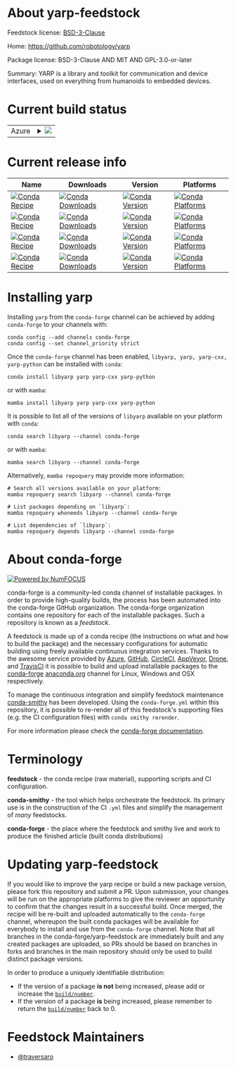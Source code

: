 About yarp-feedstock
====================

Feedstock license: [BSD-3-Clause](https://github.com/conda-forge/yarp-feedstock/blob/main/LICENSE.txt)

Home: https://github.com/robotology/yarp

Package license: BSD-3-Clause AND MIT AND GPL-3.0-or-later

Summary: YARP is a library and toolkit for communication and device interfaces, used on everything from humanoids to embedded devices.

Current build status
====================


<table>
    
  <tr>
    <td>Azure</td>
    <td>
      <details>
        <summary>
          <a href="https://dev.azure.com/conda-forge/feedstock-builds/_build/latest?definitionId=16439&branchName=main">
            <img src="https://dev.azure.com/conda-forge/feedstock-builds/_apis/build/status/yarp-feedstock?branchName=main">
          </a>
        </summary>
        <table>
          <thead><tr><th>Variant</th><th>Status</th></tr></thead>
          <tbody><tr>
              <td>linux_64_python3.10.____cpython</td>
              <td>
                <a href="https://dev.azure.com/conda-forge/feedstock-builds/_build/latest?definitionId=16439&branchName=main">
                  <img src="https://dev.azure.com/conda-forge/feedstock-builds/_apis/build/status/yarp-feedstock?branchName=main&jobName=linux&configuration=linux%20linux_64_python3.10.____cpython" alt="variant">
                </a>
              </td>
            </tr><tr>
              <td>linux_64_python3.11.____cpython</td>
              <td>
                <a href="https://dev.azure.com/conda-forge/feedstock-builds/_build/latest?definitionId=16439&branchName=main">
                  <img src="https://dev.azure.com/conda-forge/feedstock-builds/_apis/build/status/yarp-feedstock?branchName=main&jobName=linux&configuration=linux%20linux_64_python3.11.____cpython" alt="variant">
                </a>
              </td>
            </tr><tr>
              <td>linux_64_python3.12.____cpython</td>
              <td>
                <a href="https://dev.azure.com/conda-forge/feedstock-builds/_build/latest?definitionId=16439&branchName=main">
                  <img src="https://dev.azure.com/conda-forge/feedstock-builds/_apis/build/status/yarp-feedstock?branchName=main&jobName=linux&configuration=linux%20linux_64_python3.12.____cpython" alt="variant">
                </a>
              </td>
            </tr><tr>
              <td>linux_64_python3.13.____cp313</td>
              <td>
                <a href="https://dev.azure.com/conda-forge/feedstock-builds/_build/latest?definitionId=16439&branchName=main">
                  <img src="https://dev.azure.com/conda-forge/feedstock-builds/_apis/build/status/yarp-feedstock?branchName=main&jobName=linux&configuration=linux%20linux_64_python3.13.____cp313" alt="variant">
                </a>
              </td>
            </tr><tr>
              <td>linux_64_python3.9.____cpython</td>
              <td>
                <a href="https://dev.azure.com/conda-forge/feedstock-builds/_build/latest?definitionId=16439&branchName=main">
                  <img src="https://dev.azure.com/conda-forge/feedstock-builds/_apis/build/status/yarp-feedstock?branchName=main&jobName=linux&configuration=linux%20linux_64_python3.9.____cpython" alt="variant">
                </a>
              </td>
            </tr><tr>
              <td>linux_aarch64_python3.10.____cpython</td>
              <td>
                <a href="https://dev.azure.com/conda-forge/feedstock-builds/_build/latest?definitionId=16439&branchName=main">
                  <img src="https://dev.azure.com/conda-forge/feedstock-builds/_apis/build/status/yarp-feedstock?branchName=main&jobName=linux&configuration=linux%20linux_aarch64_python3.10.____cpython" alt="variant">
                </a>
              </td>
            </tr><tr>
              <td>linux_aarch64_python3.11.____cpython</td>
              <td>
                <a href="https://dev.azure.com/conda-forge/feedstock-builds/_build/latest?definitionId=16439&branchName=main">
                  <img src="https://dev.azure.com/conda-forge/feedstock-builds/_apis/build/status/yarp-feedstock?branchName=main&jobName=linux&configuration=linux%20linux_aarch64_python3.11.____cpython" alt="variant">
                </a>
              </td>
            </tr><tr>
              <td>linux_aarch64_python3.12.____cpython</td>
              <td>
                <a href="https://dev.azure.com/conda-forge/feedstock-builds/_build/latest?definitionId=16439&branchName=main">
                  <img src="https://dev.azure.com/conda-forge/feedstock-builds/_apis/build/status/yarp-feedstock?branchName=main&jobName=linux&configuration=linux%20linux_aarch64_python3.12.____cpython" alt="variant">
                </a>
              </td>
            </tr><tr>
              <td>linux_aarch64_python3.13.____cp313</td>
              <td>
                <a href="https://dev.azure.com/conda-forge/feedstock-builds/_build/latest?definitionId=16439&branchName=main">
                  <img src="https://dev.azure.com/conda-forge/feedstock-builds/_apis/build/status/yarp-feedstock?branchName=main&jobName=linux&configuration=linux%20linux_aarch64_python3.13.____cp313" alt="variant">
                </a>
              </td>
            </tr><tr>
              <td>linux_aarch64_python3.9.____cpython</td>
              <td>
                <a href="https://dev.azure.com/conda-forge/feedstock-builds/_build/latest?definitionId=16439&branchName=main">
                  <img src="https://dev.azure.com/conda-forge/feedstock-builds/_apis/build/status/yarp-feedstock?branchName=main&jobName=linux&configuration=linux%20linux_aarch64_python3.9.____cpython" alt="variant">
                </a>
              </td>
            </tr><tr>
              <td>linux_ppc64le_python3.10.____cpython</td>
              <td>
                <a href="https://dev.azure.com/conda-forge/feedstock-builds/_build/latest?definitionId=16439&branchName=main">
                  <img src="https://dev.azure.com/conda-forge/feedstock-builds/_apis/build/status/yarp-feedstock?branchName=main&jobName=linux&configuration=linux%20linux_ppc64le_python3.10.____cpython" alt="variant">
                </a>
              </td>
            </tr><tr>
              <td>linux_ppc64le_python3.11.____cpython</td>
              <td>
                <a href="https://dev.azure.com/conda-forge/feedstock-builds/_build/latest?definitionId=16439&branchName=main">
                  <img src="https://dev.azure.com/conda-forge/feedstock-builds/_apis/build/status/yarp-feedstock?branchName=main&jobName=linux&configuration=linux%20linux_ppc64le_python3.11.____cpython" alt="variant">
                </a>
              </td>
            </tr><tr>
              <td>linux_ppc64le_python3.12.____cpython</td>
              <td>
                <a href="https://dev.azure.com/conda-forge/feedstock-builds/_build/latest?definitionId=16439&branchName=main">
                  <img src="https://dev.azure.com/conda-forge/feedstock-builds/_apis/build/status/yarp-feedstock?branchName=main&jobName=linux&configuration=linux%20linux_ppc64le_python3.12.____cpython" alt="variant">
                </a>
              </td>
            </tr><tr>
              <td>linux_ppc64le_python3.13.____cp313</td>
              <td>
                <a href="https://dev.azure.com/conda-forge/feedstock-builds/_build/latest?definitionId=16439&branchName=main">
                  <img src="https://dev.azure.com/conda-forge/feedstock-builds/_apis/build/status/yarp-feedstock?branchName=main&jobName=linux&configuration=linux%20linux_ppc64le_python3.13.____cp313" alt="variant">
                </a>
              </td>
            </tr><tr>
              <td>linux_ppc64le_python3.9.____cpython</td>
              <td>
                <a href="https://dev.azure.com/conda-forge/feedstock-builds/_build/latest?definitionId=16439&branchName=main">
                  <img src="https://dev.azure.com/conda-forge/feedstock-builds/_apis/build/status/yarp-feedstock?branchName=main&jobName=linux&configuration=linux%20linux_ppc64le_python3.9.____cpython" alt="variant">
                </a>
              </td>
            </tr><tr>
              <td>osx_64_python3.10.____cpython</td>
              <td>
                <a href="https://dev.azure.com/conda-forge/feedstock-builds/_build/latest?definitionId=16439&branchName=main">
                  <img src="https://dev.azure.com/conda-forge/feedstock-builds/_apis/build/status/yarp-feedstock?branchName=main&jobName=osx&configuration=osx%20osx_64_python3.10.____cpython" alt="variant">
                </a>
              </td>
            </tr><tr>
              <td>osx_64_python3.11.____cpython</td>
              <td>
                <a href="https://dev.azure.com/conda-forge/feedstock-builds/_build/latest?definitionId=16439&branchName=main">
                  <img src="https://dev.azure.com/conda-forge/feedstock-builds/_apis/build/status/yarp-feedstock?branchName=main&jobName=osx&configuration=osx%20osx_64_python3.11.____cpython" alt="variant">
                </a>
              </td>
            </tr><tr>
              <td>osx_64_python3.12.____cpython</td>
              <td>
                <a href="https://dev.azure.com/conda-forge/feedstock-builds/_build/latest?definitionId=16439&branchName=main">
                  <img src="https://dev.azure.com/conda-forge/feedstock-builds/_apis/build/status/yarp-feedstock?branchName=main&jobName=osx&configuration=osx%20osx_64_python3.12.____cpython" alt="variant">
                </a>
              </td>
            </tr><tr>
              <td>osx_64_python3.13.____cp313</td>
              <td>
                <a href="https://dev.azure.com/conda-forge/feedstock-builds/_build/latest?definitionId=16439&branchName=main">
                  <img src="https://dev.azure.com/conda-forge/feedstock-builds/_apis/build/status/yarp-feedstock?branchName=main&jobName=osx&configuration=osx%20osx_64_python3.13.____cp313" alt="variant">
                </a>
              </td>
            </tr><tr>
              <td>osx_64_python3.9.____cpython</td>
              <td>
                <a href="https://dev.azure.com/conda-forge/feedstock-builds/_build/latest?definitionId=16439&branchName=main">
                  <img src="https://dev.azure.com/conda-forge/feedstock-builds/_apis/build/status/yarp-feedstock?branchName=main&jobName=osx&configuration=osx%20osx_64_python3.9.____cpython" alt="variant">
                </a>
              </td>
            </tr><tr>
              <td>osx_arm64_python3.10.____cpython</td>
              <td>
                <a href="https://dev.azure.com/conda-forge/feedstock-builds/_build/latest?definitionId=16439&branchName=main">
                  <img src="https://dev.azure.com/conda-forge/feedstock-builds/_apis/build/status/yarp-feedstock?branchName=main&jobName=osx&configuration=osx%20osx_arm64_python3.10.____cpython" alt="variant">
                </a>
              </td>
            </tr><tr>
              <td>osx_arm64_python3.11.____cpython</td>
              <td>
                <a href="https://dev.azure.com/conda-forge/feedstock-builds/_build/latest?definitionId=16439&branchName=main">
                  <img src="https://dev.azure.com/conda-forge/feedstock-builds/_apis/build/status/yarp-feedstock?branchName=main&jobName=osx&configuration=osx%20osx_arm64_python3.11.____cpython" alt="variant">
                </a>
              </td>
            </tr><tr>
              <td>osx_arm64_python3.12.____cpython</td>
              <td>
                <a href="https://dev.azure.com/conda-forge/feedstock-builds/_build/latest?definitionId=16439&branchName=main">
                  <img src="https://dev.azure.com/conda-forge/feedstock-builds/_apis/build/status/yarp-feedstock?branchName=main&jobName=osx&configuration=osx%20osx_arm64_python3.12.____cpython" alt="variant">
                </a>
              </td>
            </tr><tr>
              <td>osx_arm64_python3.13.____cp313</td>
              <td>
                <a href="https://dev.azure.com/conda-forge/feedstock-builds/_build/latest?definitionId=16439&branchName=main">
                  <img src="https://dev.azure.com/conda-forge/feedstock-builds/_apis/build/status/yarp-feedstock?branchName=main&jobName=osx&configuration=osx%20osx_arm64_python3.13.____cp313" alt="variant">
                </a>
              </td>
            </tr><tr>
              <td>osx_arm64_python3.9.____cpython</td>
              <td>
                <a href="https://dev.azure.com/conda-forge/feedstock-builds/_build/latest?definitionId=16439&branchName=main">
                  <img src="https://dev.azure.com/conda-forge/feedstock-builds/_apis/build/status/yarp-feedstock?branchName=main&jobName=osx&configuration=osx%20osx_arm64_python3.9.____cpython" alt="variant">
                </a>
              </td>
            </tr><tr>
              <td>win_64_python3.10.____cpython</td>
              <td>
                <a href="https://dev.azure.com/conda-forge/feedstock-builds/_build/latest?definitionId=16439&branchName=main">
                  <img src="https://dev.azure.com/conda-forge/feedstock-builds/_apis/build/status/yarp-feedstock?branchName=main&jobName=win&configuration=win%20win_64_python3.10.____cpython" alt="variant">
                </a>
              </td>
            </tr><tr>
              <td>win_64_python3.11.____cpython</td>
              <td>
                <a href="https://dev.azure.com/conda-forge/feedstock-builds/_build/latest?definitionId=16439&branchName=main">
                  <img src="https://dev.azure.com/conda-forge/feedstock-builds/_apis/build/status/yarp-feedstock?branchName=main&jobName=win&configuration=win%20win_64_python3.11.____cpython" alt="variant">
                </a>
              </td>
            </tr><tr>
              <td>win_64_python3.12.____cpython</td>
              <td>
                <a href="https://dev.azure.com/conda-forge/feedstock-builds/_build/latest?definitionId=16439&branchName=main">
                  <img src="https://dev.azure.com/conda-forge/feedstock-builds/_apis/build/status/yarp-feedstock?branchName=main&jobName=win&configuration=win%20win_64_python3.12.____cpython" alt="variant">
                </a>
              </td>
            </tr><tr>
              <td>win_64_python3.13.____cp313</td>
              <td>
                <a href="https://dev.azure.com/conda-forge/feedstock-builds/_build/latest?definitionId=16439&branchName=main">
                  <img src="https://dev.azure.com/conda-forge/feedstock-builds/_apis/build/status/yarp-feedstock?branchName=main&jobName=win&configuration=win%20win_64_python3.13.____cp313" alt="variant">
                </a>
              </td>
            </tr><tr>
              <td>win_64_python3.9.____cpython</td>
              <td>
                <a href="https://dev.azure.com/conda-forge/feedstock-builds/_build/latest?definitionId=16439&branchName=main">
                  <img src="https://dev.azure.com/conda-forge/feedstock-builds/_apis/build/status/yarp-feedstock?branchName=main&jobName=win&configuration=win%20win_64_python3.9.____cpython" alt="variant">
                </a>
              </td>
            </tr>
          </tbody>
        </table>
      </details>
    </td>
  </tr>
</table>

Current release info
====================

| Name | Downloads | Version | Platforms |
| --- | --- | --- | --- |
| [![Conda Recipe](https://img.shields.io/badge/recipe-libyarp-green.svg)](https://anaconda.org/conda-forge/libyarp) | [![Conda Downloads](https://img.shields.io/conda/dn/conda-forge/libyarp.svg)](https://anaconda.org/conda-forge/libyarp) | [![Conda Version](https://img.shields.io/conda/vn/conda-forge/libyarp.svg)](https://anaconda.org/conda-forge/libyarp) | [![Conda Platforms](https://img.shields.io/conda/pn/conda-forge/libyarp.svg)](https://anaconda.org/conda-forge/libyarp) |
| [![Conda Recipe](https://img.shields.io/badge/recipe-yarp-green.svg)](https://anaconda.org/conda-forge/yarp) | [![Conda Downloads](https://img.shields.io/conda/dn/conda-forge/yarp.svg)](https://anaconda.org/conda-forge/yarp) | [![Conda Version](https://img.shields.io/conda/vn/conda-forge/yarp.svg)](https://anaconda.org/conda-forge/yarp) | [![Conda Platforms](https://img.shields.io/conda/pn/conda-forge/yarp.svg)](https://anaconda.org/conda-forge/yarp) |
| [![Conda Recipe](https://img.shields.io/badge/recipe-yarp--cxx-green.svg)](https://anaconda.org/conda-forge/yarp-cxx) | [![Conda Downloads](https://img.shields.io/conda/dn/conda-forge/yarp-cxx.svg)](https://anaconda.org/conda-forge/yarp-cxx) | [![Conda Version](https://img.shields.io/conda/vn/conda-forge/yarp-cxx.svg)](https://anaconda.org/conda-forge/yarp-cxx) | [![Conda Platforms](https://img.shields.io/conda/pn/conda-forge/yarp-cxx.svg)](https://anaconda.org/conda-forge/yarp-cxx) |
| [![Conda Recipe](https://img.shields.io/badge/recipe-yarp--python-green.svg)](https://anaconda.org/conda-forge/yarp-python) | [![Conda Downloads](https://img.shields.io/conda/dn/conda-forge/yarp-python.svg)](https://anaconda.org/conda-forge/yarp-python) | [![Conda Version](https://img.shields.io/conda/vn/conda-forge/yarp-python.svg)](https://anaconda.org/conda-forge/yarp-python) | [![Conda Platforms](https://img.shields.io/conda/pn/conda-forge/yarp-python.svg)](https://anaconda.org/conda-forge/yarp-python) |

Installing yarp
===============

Installing `yarp` from the `conda-forge` channel can be achieved by adding `conda-forge` to your channels with:

```
conda config --add channels conda-forge
conda config --set channel_priority strict
```

Once the `conda-forge` channel has been enabled, `libyarp, yarp, yarp-cxx, yarp-python` can be installed with `conda`:

```
conda install libyarp yarp yarp-cxx yarp-python
```

or with `mamba`:

```
mamba install libyarp yarp yarp-cxx yarp-python
```

It is possible to list all of the versions of `libyarp` available on your platform with `conda`:

```
conda search libyarp --channel conda-forge
```

or with `mamba`:

```
mamba search libyarp --channel conda-forge
```

Alternatively, `mamba repoquery` may provide more information:

```
# Search all versions available on your platform:
mamba repoquery search libyarp --channel conda-forge

# List packages depending on `libyarp`:
mamba repoquery whoneeds libyarp --channel conda-forge

# List dependencies of `libyarp`:
mamba repoquery depends libyarp --channel conda-forge
```


About conda-forge
=================

[![Powered by
NumFOCUS](https://img.shields.io/badge/powered%20by-NumFOCUS-orange.svg?style=flat&colorA=E1523D&colorB=007D8A)](https://numfocus.org)

conda-forge is a community-led conda channel of installable packages.
In order to provide high-quality builds, the process has been automated into the
conda-forge GitHub organization. The conda-forge organization contains one repository
for each of the installable packages. Such a repository is known as a *feedstock*.

A feedstock is made up of a conda recipe (the instructions on what and how to build
the package) and the necessary configurations for automatic building using freely
available continuous integration services. Thanks to the awesome service provided by
[Azure](https://azure.microsoft.com/en-us/services/devops/), [GitHub](https://github.com/),
[CircleCI](https://circleci.com/), [AppVeyor](https://www.appveyor.com/),
[Drone](https://cloud.drone.io/welcome), and [TravisCI](https://travis-ci.com/)
it is possible to build and upload installable packages to the
[conda-forge](https://anaconda.org/conda-forge) [anaconda.org](https://anaconda.org/)
channel for Linux, Windows and OSX respectively.

To manage the continuous integration and simplify feedstock maintenance
[conda-smithy](https://github.com/conda-forge/conda-smithy) has been developed.
Using the ``conda-forge.yml`` within this repository, it is possible to re-render all of
this feedstock's supporting files (e.g. the CI configuration files) with ``conda smithy rerender``.

For more information please check the [conda-forge documentation](https://conda-forge.org/docs/).

Terminology
===========

**feedstock** - the conda recipe (raw material), supporting scripts and CI configuration.

**conda-smithy** - the tool which helps orchestrate the feedstock.
                   Its primary use is in the construction of the CI ``.yml`` files
                   and simplify the management of *many* feedstocks.

**conda-forge** - the place where the feedstock and smithy live and work to
                  produce the finished article (built conda distributions)


Updating yarp-feedstock
=======================

If you would like to improve the yarp recipe or build a new
package version, please fork this repository and submit a PR. Upon submission,
your changes will be run on the appropriate platforms to give the reviewer an
opportunity to confirm that the changes result in a successful build. Once
merged, the recipe will be re-built and uploaded automatically to the
`conda-forge` channel, whereupon the built conda packages will be available for
everybody to install and use from the `conda-forge` channel.
Note that all branches in the conda-forge/yarp-feedstock are
immediately built and any created packages are uploaded, so PRs should be based
on branches in forks and branches in the main repository should only be used to
build distinct package versions.

In order to produce a uniquely identifiable distribution:
 * If the version of a package **is not** being increased, please add or increase
   the [``build/number``](https://docs.conda.io/projects/conda-build/en/latest/resources/define-metadata.html#build-number-and-string).
 * If the version of a package **is** being increased, please remember to return
   the [``build/number``](https://docs.conda.io/projects/conda-build/en/latest/resources/define-metadata.html#build-number-and-string)
   back to 0.

Feedstock Maintainers
=====================

* [@traversaro](https://github.com/traversaro/)


